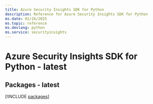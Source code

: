 ```yaml
---
title: Azure Security Insights SDK for Python
description: Reference for Azure Security Insights SDK for Python
ms.date: 02/26/2025
ms.topic: reference
ms.devlang: python
ms.service: securityinsights
---
```

# Azure Security Insights SDK for Python - latest
## Packages - latest
[!INCLUDE [packages](security-insights-index.md)]